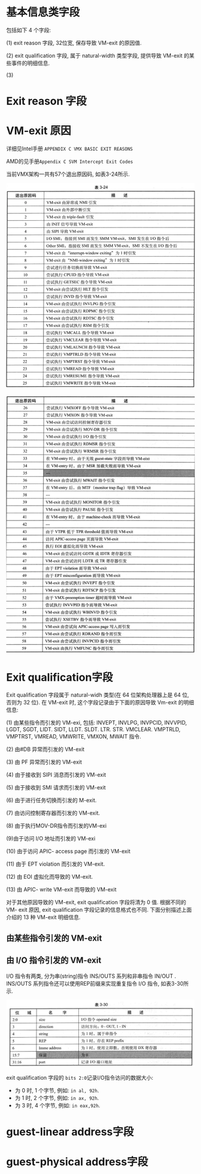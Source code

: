 

# 基本信息类字段

包括如下 4 个字段:

(1) exit reason 字段, 32位宽, 保存导致 VM-exit 的原因值.

(2) exit qualification 字段, 属于 natural-width 类型字段, 提供导致 VM-exit 的某些事件的明细信息. 

(3) 

# Exit reason 字段

# VM-exit 原因

详细见Intel手册 `APPENDIX C VMX BASIC EXIT REASONS`

AMD的见手册`Appendix C SVM Intercept Exit Codes`

当前VMX架构一共有57个退出原因码, 如表3-24所示.

![2020-07-28-16-00-51.png](./images/2020-07-28-16-00-51.png)

![2020-07-28-16-01-21.png](./images/2020-07-28-16-01-21.png)


# Exit qualification字段

Exit qualification 字段属于 natural-widh 类型(在 64 位架构处理器上是 64 位, 否则为 32 位). 在 VM-exit 时, 这个字段记录由于下面的原因导致 Vm-exit 的明细信息: 

 (1) 由某些指令而引发的 VM-exi, 包括: INVEPT, INVLPG, INVPCID, INVVPID, LGDT, SGDT, LIDT. SIDT, LLDT. SLDT. LTR. STR. VMCLEAR. VMPTRLD, VMPTRST, VMREAD, VMWRITE, VMXON, MWAIT 指令. 

 (2) 由#DB 异常而引发的 VM-exit

 (3) 由 PF 异常而引发的 VM-exit

 (4) 由于接收到 SIPI 消息而引发的 VM-exit

 (5) 由于接收到 SMI 请求而引发的 VM-exit

 (6) 由于进行任务切换而引发的 M-exit. 

 (7) 由访问控制寄存器而引发的 VM-exit. 

 (8) 由于执行MOV-DR指令而引发的VM-exi

(9)由于访问 I/O 地址而引发的 VM-exi

 (10) 由于访问 APIC- access page 而引发的 VM-exit

 (11) 由于 EPT violation 而引发的 VM-exit. 

 (12) 由 EOI 虚拟化而导致的 VM-exit. 

 (13) 由 APIC- write VM-exit 而导致的 VM-exit

对于其他原因导致的 VM-exit, exit qualification 字段将清为 0 值. 根据不同的 VM- exit 原因, exit qualification 字段记录的信息格式也不同. 下面分别描述上面介绍的 13 种 VM-exit 明细信息. 

## 由某些指令引发的 VM-exit



## 由 I/O 指令引发的 VM-exit

I/O 指令有两类, 分为串(string)指令 INS/OUTS 系列和非串指令 IN/OUT . INS/OUTS 系列指令还可以使用REP前缀来实现重复指令 I/O 指令, 如表3-30所示.

![2020-09-04-14-17-58.png](./images/2020-09-04-14-17-58.png)

exit qualification 字段的 `bits 2:0`记录I/O指令访问的数据大小: 
* 为 0 时, 1 个字节, 例如: `in al, 92h`. 
* 为 1 时, 2 个字节, 例如: `in ax, 92h`. 
* 为 3 时, 4 个字节, 例如: `in eax,92h`. 


# guest-linear address字段

# guest-physical address字段